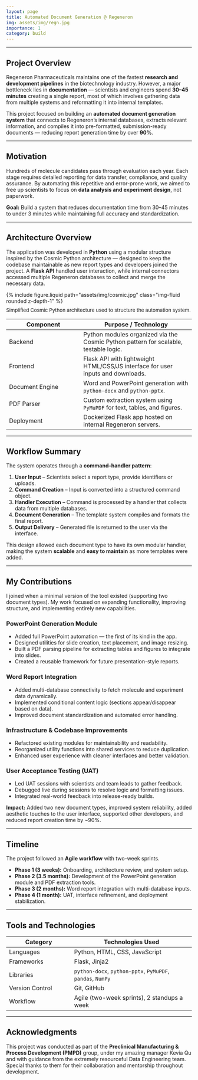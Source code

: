 ```yaml
---
layout: page
title: Automated Document Generation @ Regeneron
img: assets/img/regn.jpg
importance: 1
category: build
---
```


---

## Project Overview

Regeneron Pharmaceuticals maintains one of the fastest **research and development pipelines** in the biotechnology industry. However, a major bottleneck lies in **documentation** — scientists and engineers spend **30–45 minutes** creating a single report, most of which involves gathering data from multiple systems and reformatting it into internal templates.

This project focused on building an **automated document generation system** that connects to Regeneron’s internal databases, extracts relevant information, and compiles it into pre-formatted, submission-ready documents — reducing report generation time by over **90%**.

---

## Motivation

Hundreds of molecule candidates pass through evaluation each year. Each stage requires detailed reporting for data transfer, compliance, and quality assurance. By automating this repetitive and error-prone work, we aimed to free up scientists to focus on **data analysis and experiment design**, not paperwork.

<div class="highlight-box">
  <strong>Goal:</strong> Build a system that reduces documentation time from 30–45 minutes to under 3 minutes while maintaining full accuracy and standardization.
</div>

---

## Architecture Overview

The application was developed in **Python** using a modular structure inspired by the <a href="https://www.cosmicpython.com/book/preface.html" target="_blank" style="color:var(--global-theme-color); text-decoration:none;">Cosmic Python</a> architecture — designed to keep the codebase maintainable as new report types and developers joined the project. A **Flask API** handled user interaction, while internal connectors accessed multiple Regeneron databases to collect and merge the necessary data.

<div class="row justify-content-center mt-4">
  <div class="col-sm-10 text-center">
    {% include figure.liquid 
      path="assets/img/cosmic.jpg"
      class="img-fluid rounded z-depth-1"
    %}
    <div class="caption" style="font-size:0.95em; color:var(--global-text-color-light); margin-top:0.6em;">
      Simplified Cosmic Python architecture used to structure the automation system.
    </div>
  </div>
</div>

<div class="table-responsive mt-4 mb-4">
  <table class="table table-bordered accent-table">
    <thead>
      <tr>
        <th style="width:40%;">Component</th>
        <th style="width:60%;">Purpose / Technology</th>
      </tr>
    </thead>
    <tbody>
      <tr>
        <td>Backend</td>
        <td>Python modules organized via the Cosmic Python pattern for scalable, testable logic.</td>
      </tr>
      <tr>
        <td>Frontend</td>
        <td>Flask API with lightweight HTML/CSS/JS interface for user inputs and downloads.</td>
      </tr>
      <tr>
        <td>Document Engine</td>
        <td>Word and PowerPoint generation with <code>python-docx</code> and <code>python-pptx</code>.</td>
      </tr>
      <tr>
        <td>PDF Parser</td>
        <td>Custom extraction system using <code>PyMuPDF</code> for text, tables, and figures.</td>
      </tr>
      <tr>
        <td>Deployment</td>
        <td>Dockerized Flask app hosted on internal Regeneron servers.</td>
      </tr>
    </tbody>
  </table>
</div>

---

## Workflow Summary

The system operates through a **command–handler pattern**:

1. **User Input** – Scientists select a report type, provide identifiers or uploads.
2. **Command Creation** – Input is converted into a structured command object.
3. **Handler Execution** – Command is processed by a handler that collects data from multiple databases.
4. **Document Generation** – The template system compiles and formats the final report.
5. **Output Delivery** – Generated file is returned to the user via the interface.

This design allowed each document type to have its own modular handler, making the system **scalable** and **easy to maintain** as more templates were added.

---

## My Contributions

I joined when a minimal version of the tool existed (supporting two document types). My work focused on expanding functionality, improving structure, and implementing entirely new capabilities.

### PowerPoint Generation Module

- Added full PowerPoint automation — the first of its kind in the app.
- Designed utilities for slide creation, text placement, and image resizing.
- Built a PDF parsing pipeline for extracting tables and figures to integrate into slides.
- Created a reusable framework for future presentation-style reports.

### Word Report Integration

- Added multi-database connectivity to fetch molecule and experiment data dynamically.
- Implemented conditional content logic (sections appear/disappear based on data).
- Improved document standardization and automated error handling.

### Infrastructure & Codebase Improvements

- Refactored existing modules for maintainability and readability.
- Reorganized utility functions into shared services to reduce duplication.
- Enhanced user experience with cleaner interfaces and better validation.

### User Acceptance Testing (UAT)

- Led UAT sessions with scientists and team leads to gather feedback.
- Debugged live during sessions to resolve logic and formatting issues.
- Integrated real-world feedback into release-ready builds.

<div class="highlight-box">
  <strong>Impact:</strong> Added two new document types, improved system reliability, added aesthetic touches to the user interface, supported other developers, and reduced report creation time by ~90%.
</div>

---

## Timeline

The project followed an **Agile workflow** with two-week sprints.

- **Phase 1 (3 weeks):** Onboarding, architecture review, and system setup.
- **Phase 2 (3.5 months):** Development of the PowerPoint generation module and PDF extraction tools.
- **Phase 3 (2 months):** Word report integration with multi-database inputs.
- **Phase 4 (1 month):** UAT, interface refinement, and deployment stabilization.

---

## Tools and Technologies

<div class="table-responsive mt-4 mb-4">
  <table class="table table-bordered accent-table">
    <thead>
      <tr>
        <th style="width:35%;">Category</th>
        <th style="width:65%;">Technologies Used</th>
      </tr>
    </thead>
    <tbody>
      <tr>
        <td>Languages</td>
        <td>Python, HTML, CSS, JavaScript</td>
      </tr>
      <tr>
        <td>Frameworks</td>
        <td>Flask, Jinja2</td>
      </tr>
      <tr>
        <td>Libraries</td>
        <td><code>python-docx</code>, <code>python-pptx</code>, <code>PyMuPDF</code>, <code>pandas</code>, <code>NumPy</code></td>
      </tr>
      <tr>
        <td>Version Control</td>
        <td>Git, GitHub</td>
      </tr>
      <tr>
        <td>Workflow</td>
        <td>Agile (two-week sprints), 2 standups a week</td>
      </tr>
    </tbody>
  </table>
</div>

---

## Acknowledgments

This project was conducted as part of the **Preclinical Manufacturing & Process Development (PMPD)** group, under my amazing manager Kevia Qu and with guidance from the extremely resourceful Data Engineering team. Special thanks to them for their collaboration and mentorship throughout development.
